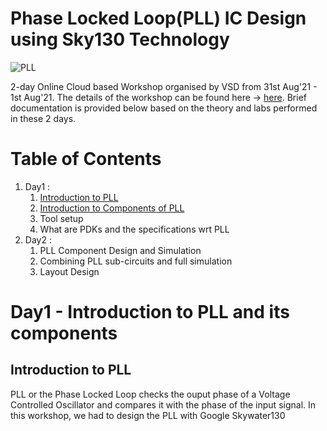 # Phase Locked Loop(PLL) IC Design using Sky130 Technology

  ![PLL](https://user-images.githubusercontent.com/88245627/127762911-f0dce654-0948-4562-8e17-5ff6756ee7bc.png)

2-day Online Cloud based Workshop organised by VSD from 31st Aug'21 - 1st Aug'21. The details of the workshop can be found here -> [here](#https://www.vlsisystemdesign.com/pll-design-using-sky130/?awt_a=5L_6&awt_l=9Us3R&awt_m=3jzon6f2f87yw_6). Brief documentation is provided below based on the theory and labs performed in these 2 days.

# Table of Contents
  1. Day1 : 
      1. [Introduction to PLL](#Introduction-to-PLL) 
      2. [Introduction to Components of PLL](#Introduction-to-Components-of-PLL)
      3. Tool setup
      4. What are PDKs and the specifications wrt PLL
  2. Day2 :
      1. PLL Component Design and Simulation
      2. Combining PLL sub-circuits and full simulation
      3. Layout Design

# Day1 - Introduction to PLL and its components

## Introduction to PLL 
  PLL or the Phase Locked Loop checks the ouput phase of a Voltage Controlled Oscillator and compares it with the phase of the input signal. In this workshop, we had to design the   PLL with Google Skywater130 



